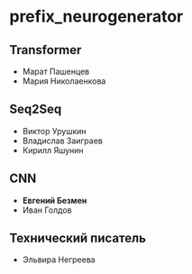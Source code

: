 # prefix_neurogenerator
## Transformer
- Марат Пашенцев
- Мария Николаенкова
## Seq2Seq
- Виктор Урушкин
- Владислав Заиграев
- Кирилл Яшунин
## CNN
- **Евгений Безмен**
- Иван Голдов
## Технический писатель
- Эльвира Негреева
